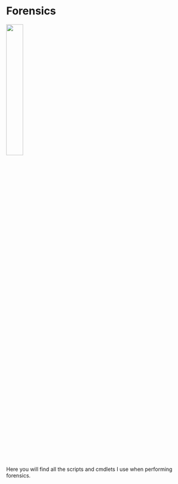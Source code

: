 # Forensics
<img src="https://github.com/NoodleStorm/Forensic-Tools/assets/35268084/a2fb98e1-78f1-456b-a909-173a3281222a" width=30% height=30%>

Here you will find all the scripts and cmdlets I use when performing forensics.
